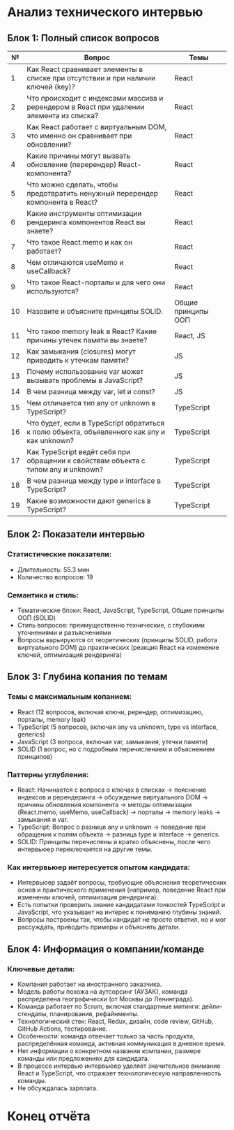 # Анализ технического интервью

## Блок 1: Полный список вопросов

| №  | Вопрос                                                                                                          | Темы            |
|----|-----------------------------------------------------------------------------------------------------------------|-----------------|
| 1  | Как React сравнивает элементы в списке при отсутствии и при наличии ключей (key)?                                | React           |
| 2  | Что происходит с индексами массива и ререндером в React при удалении элемента из списка?                         | React           |
| 3  | Как React работает с виртуальным DOM, что именно он сравнивает при обновлении?                                  | React           |
| 4  | Какие причины могут вызвать обновление (перерендер) React-компонента?                                          | React           |
| 5  | Что можно сделать, чтобы предотвратить ненужный перерендер компонента в React?                                  | React           |
| 6  | Какие инструменты оптимизации рендеринга компонентов React вы знаете?                                           | React           |
| 7  | Что такое React.memo и как он работает?                                                                         | React           |
| 8  | Чем отличаются useMemo и useCallback?                                                                           | React           |
| 9  | Что такое React-порталы и для чего они используются?                                                             | React           |
| 10 | Назовите и объясните принципы SOLID.                                                                            | Общие принципы ООП |
| 11 | Что такое memory leak в React? Какие причины утечек памяти вы знаете?                                           | React, JS       |
| 12 | Как замыкания (closures) могут приводить к утечкам памяти?                                                      | JS              |
| 13 | Почему использование var может вызывать проблемы в JavaScript?                                                  | JS              |
| 14 | В чем разница между var, let и const?                                                                           | JS              |
| 15 | Чем отличается тип any от unknown в TypeScript?                                                                 | TypeScript      |
| 16 | Что будет, если в TypeScript обратиться к полю объекта, объявленного как any и как unknown?                     | TypeScript      |
| 17 | Как TypeScript ведёт себя при обращении к свойствам объекта с типом any и unknown?                              | TypeScript      |
| 18 | В чем разница между type и interface в TypeScript?                                                              | TypeScript      |
| 19 | Какие возможности дают generics в TypeScript?                                                                   | TypeScript      |

## Блок 2: Показатели интервью

### Статистические показатели:
- Длительность: 55.3 мин
- Количество вопросов: 19

### Семантика и стиль:
- Тематические блоки: React, JavaScript, TypeScript, Общие принципы ООП (SOLID)
- Стиль вопросов: преимущественно технические, с глубокими уточнениями и разъяснениями
- Вопросы варьируются от теоретических (принципы SOLID, работа виртуального DOM) до практических (реакция React на изменение ключей, оптимизация рендеринга)

## Блок 3: Глубина копания по темам

### Темы с максимальным копанием:
- React (12 вопросов, включая ключи, ререндер, оптимизацию, порталы, memory leak)
- TypeScript (5 вопросов, включая any vs unknown, type vs interface, generics)
- JavaScript (3 вопроса, включая var, замыкания, утечки памяти)
- SOLID (1 вопрос, но с подробным перечислением и объяснением принципов)

### Паттерны углубления:
- React: Начинается с вопроса о ключах в списках → пояснение индексов и ререндеринга → обсуждение виртуального DOM → причины обновления компонента → методы оптимизации (React.memo, useMemo, useCallback) → порталы → memory leaks → замыкания и var.
- TypeScript: Вопрос о разнице any и unknown → поведение при обращении к полям объекта → разница type и interface → generics.
- SOLID: Принципы перечислены и кратко объяснены, после чего интервьюер переключается на другие темы.

### Как интервьюер интересуется опытом кандидата:
- Интервьюер задаёт вопросы, требующие объяснения теоретических основ и практического применения (например, поведение React при изменении ключей, оптимизация рендеринга).
- Есть попытки проверить знание кандидатами тонкостей TypeScript и JavaScript, что указывает на интерес к пониманию глубины знаний.
- Вопросы построены так, чтобы кандидат не просто ответил, но и мог рассуждать, приводить примеры и объяснять детали.

## Блок 4: Информация о компании/команде

### Ключевые детали:
- Компания работает на иностранного заказчика.
- Модель работы похожа на аутсорсинг (АУЗАК), команда распределена географически (от Москвы до Ленинграда).
- Команда работает по Scrum, включая стандартные митинги: дейли-стендапы, планирования, рефайнменты.
- Технологический стек: React, Redux, дизайн, code review, GitHub, GitHub Actions, тестирование.
- Особенности: команда отвечает только за часть продукта, распределённая команда, активная коммуникация в дневное время.
- Нет информации о конкретном названии компании, размере команды или предложениях для кандидата.
- В процессе интервью интервьюер уделяет значительное внимание React и TypeScript, что отражает технологическую направленность команды.
- Не обсуждалась зарплата.

# Конец отчёта